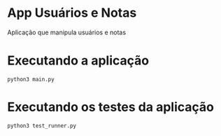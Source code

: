 # App Usuários e Notas

Aplicação que manipula usuários e notas

# Executando a aplicação

```
python3 main.py
```

# Executando os testes da aplicação
```
python3 test_runner.py
```